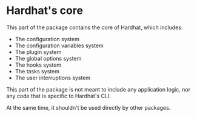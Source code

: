 # Hardhat's core

This part of the package contains the core of Hardhat, which includes:

- The configuration system
- The configuration variables system
- The plugin system
- The global options system
- The hooks system
- The tasks system
- The user interruptions system

This part of the package is not meant to include any application logic, nor any code that is specific to Hardhat's CLI.

At the same time, it shouldn't be used directly by other packages.
